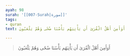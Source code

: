 ```yaml
---
ayah: 98
surah: '[[007-Surah|سورة]]'
tags:
- quran
text: أَوَأَمِنَ أَهْلُ الْقُرَىٰ أَن يَأْتِيَهُم بَأْسُنَا ضُحًى وَهُمْ يَلْعَبُونَ

---
```

> أَوَأَمِنَ أَهْلُ الْقُرَىٰ أَن يَأْتِيَهُم بَأْسُنَا ضُحًى وَهُمْ يَلْعَبُونَ
